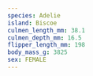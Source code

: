 ```yaml
---
species: Adelie
island: Biscoe
culmen_length_mm: 38.1
culmen_depth_mm: 16.5
flipper_length_mm: 198
body_mass_g: 3825
sex: FEMALE
---
```

